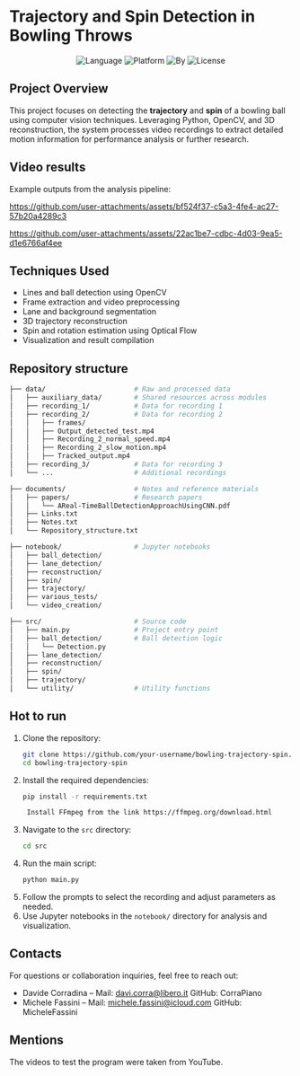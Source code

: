 # Trajectory and Spin Detection in Bowling Throws

<div align="center">
   <img src="https://img.shields.io/badge/Language-Python-brightgreen" alt="Language" />
   <img src="https://img.shields.io/badge/Platform-VSCode-blue" alt="Platform" />
   <img src="https://img.shields.io/badge/Powered_by-OpenCV-red" alt="By" />
   <img src="https://img.shields.io/badge/License-MIT-yellow" alt="License" />
</div>

## Project Overview

This project focuses on detecting the **trajectory** and **spin** of a bowling ball using computer vision techniques. Leveraging Python, OpenCV, and 3D reconstruction, the system processes video recordings to extract detailed motion information for performance analysis or further research.

## Video results

Example outputs from the analysis pipeline:

https://github.com/user-attachments/assets/bf524f37-c5a3-4fe4-ac27-57b20a4289c3

https://github.com/user-attachments/assets/22ac1be7-cdbc-4d03-9ea5-d1e6766af4ee

## Techniques Used

- Lines and ball detection using OpenCV
- Frame extraction and video preprocessing
- Lane and background segmentation
- 3D trajectory reconstruction
- Spin and rotation estimation using Optical Flow
- Visualization and result compilation

## Repository structure

```bash
├── data/                      # Raw and processed data
│   ├── auxiliary_data/        # Shared resources across modules
│   ├── recording_1/           # Data for recording 1
│   ├── recording_2/           # Data for recording 2
│   │   ├── frames/                    
│   │   ├── Output_detected_test.mp4    
│   │   ├── Recording_2_normal_speed.mp4
│   │   ├── Recording_2_slow_motion.mp4
│   │   ├── Tracked_output.mp4
│   ├── recording_3/           # Data for recording 3
│   └── ...                    # Additional recordings

├── documents/                 # Notes and reference materials
│   ├── papers/                # Research papers
│   │   └── AReal-TimeBallDetectionApproachUsingCNN.pdf
│   ├── Links.txt             
│   ├── Notes.txt             
│   └── Repository_structure.txt 

├── notebook/                  # Jupyter notebooks
│   ├── ball_detection/        
│   ├── lane_detection/        
│   ├── reconstruction/        
│   ├── spin/                  
│   ├── trajectory/            
│   ├── various_tests/         
│   └── video_creation/        

├── src/                       # Source code
│   ├── main.py                # Project entry point
│   ├── ball_detection/        # Ball detection logic
│   │   └── Detection.py       
│   ├── lane_detection/        
│   ├── reconstruction/        
│   ├── spin/                  
│   ├── trajectory/            
│   └── utility/               # Utility functions
```

## Hot to run
1. Clone the repository:
   ```bash
   git clone https://github.com/your-username/bowling-trajectory-spin.git
   cd bowling-trajectory-spin

2. Install the required dependencies:
   ```bash
   pip install -r requirements.txt
    ```
   ```bash
    Install FFmpeg from the link https://ffmpeg.org/download.html
    ```
3. Navigate to the `src` directory:
   ```bash
   cd src
   ```
4. Run the main script:
   ```bash
   python main.py
   ```
5. Follow the prompts to select the recording and adjust parameters as needed.
6. Use Jupyter notebooks in the `notebook/` directory for analysis and visualization.

## Contacts

For questions or collaboration inquiries, feel free to reach out:

- Davide Corradina – Mail: davi.corra@libero.it GitHub: CorraPiano
- Michele Fassini – Mail: michele.fassini@icloud.com GitHub: MicheleFassini

## Mentions

The videos to test the program were taken from YouTube.
